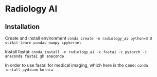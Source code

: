 # Radiology AI

## Installation
Create and install environment
`conda create -n radiology_ai python=3.8 scikit-learn pandas numpy ipykernel`

Install fastai:
`conda install -n radiology_ai -c fastai -c pytorch -c anaconda fastai gh anaconda`

In order to use fastai for medical imaging, which here is the case:
`conda install pydicom kornia`
